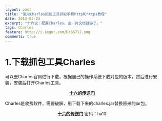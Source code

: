 ```yaml
---
layout: post
title: "使用Charles抓包工具抓取手机http和https教程"
date: 2012-05-23
excerpt: "十六说：配置Charles，这一片文档就够了。"
tags: Charles
feature: http://i.imgur.com/Ds6S7lJ.png
comments: true
---
```

# 1.下载抓包工具Charles
可以去Charles官网进行下载，根据自己的操作系统下载对应的版本，然后进行安装，安装后打开Charles工具。

<center><a href="http://www.charlesproxy.com"><b>十六的传送门</b></a></center>

Charles是收费软件，需要破解，用下载下来的charles.jar替换原来的jar包。

<center><a href="https://pan.baidu.com/s/1gcV--LTNAVZNPIzTuy9j_A"><b>十六的传送门</b></a>  密码：ha10</center>
    
    

